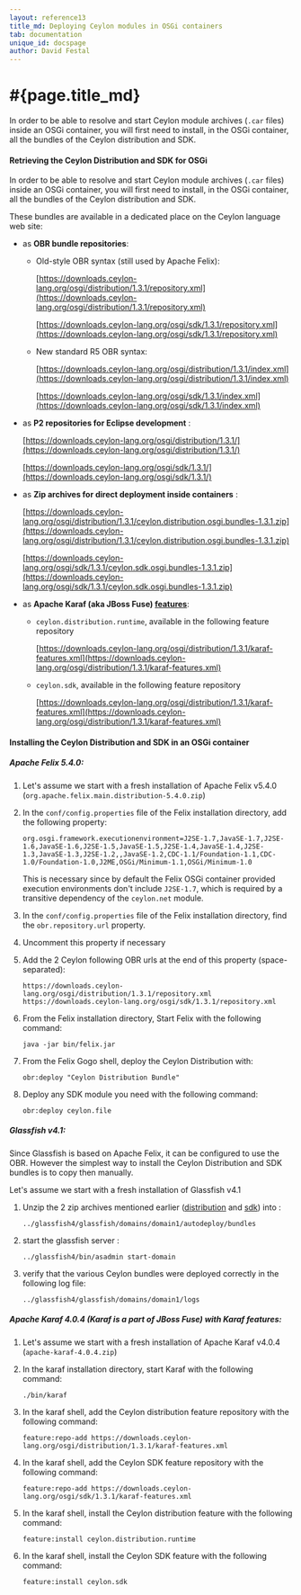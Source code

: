 ```yaml
---
layout: reference13
title_md: Deploying Ceylon modules in OSGi containers
tab: documentation
unique_id: docspage
author: David Festal
---
```


# #{page.title_md}

In order to be able to resolve and start Ceylon module archives 
(`.car` files) inside an OSGi container, you will first need to 
install, in the OSGi container, all the bundles of the Ceylon 
distribution and SDK.

#### Retrieving the Ceylon Distribution and SDK for OSGi

In order to be able to resolve and start Ceylon module archives 
(`.car` files) inside an OSGi container, you will first need to 
install, in the OSGi container, all the bundles of the Ceylon 
distribution and SDK.

These bundles are available in a dedicated place on the Ceylon 
language web site:

- as __OBR bundle repositories__:
    - Old-style OBR syntax (still used by Apache Felix):
        
        [https://downloads.ceylon-lang.org/osgi/distribution/1.3.1/repository.xml](https://downloads.ceylon-lang.org/osgi/distribution/1.3.1/repository.xml)

        [https://downloads.ceylon-lang.org/osgi/sdk/1.3.1/repository.xml](https://downloads.ceylon-lang.org/osgi/sdk/1.3.1/repository.xml)

    - New standard R5 OBR syntax:
        
        [https://downloads.ceylon-lang.org/osgi/distribution/1.3.1/index.xml](https://downloads.ceylon-lang.org/osgi/distribution/1.3.1/index.xml)
        
        [https://downloads.ceylon-lang.org/osgi/sdk/1.3.1/index.xml](https://downloads.ceylon-lang.org/osgi/sdk/1.3.1/index.xml)

- as __P2 repositories for Eclipse development__ :
  
  [https://downloads.ceylon-lang.org/osgi/distribution/1.3.1/](https://downloads.ceylon-lang.org/osgi/distribution/1.3.1/)

  [https://downloads.ceylon-lang.org/osgi/sdk/1.3.1/](https://downloads.ceylon-lang.org/osgi/sdk/1.3.1/)

- as __Zip archives for direct deployment inside containers__ :
  
  [https://downloads.ceylon-lang.org/osgi/distribution/1.3.1/ceylon.distribution.osgi.bundles-1.3.1.zip](https://downloads.ceylon-lang.org/osgi/distribution/1.3.1/ceylon.distribution.osgi.bundles-1.3.1.zip)
  
  [https://downloads.ceylon-lang.org/osgi/sdk/1.3.1/ceylon.sdk.osgi.bundles-1.3.1.zip](https://downloads.ceylon-lang.org/osgi/sdk/1.3.1/ceylon.sdk.osgi.bundles-1.3.1.zip)

- as __Apache Karaf (aka JBoss Fuse) [features](http://karaf.apache.org/manual/latest/users-guide/provisioning.html)__:
    - `ceylon.distribution.runtime`, available in the following feature repository
    
        [https://downloads.ceylon-lang.org/osgi/distribution/1.3.1/karaf-features.xml](https://downloads.ceylon-lang.org/osgi/distribution/1.3.1/karaf-features.xml)
    
    - `ceylon.sdk`, available in the following feature repository
      
        [https://downloads.ceylon-lang.org/osgi/distribution/1.3.1/karaf-features.xml](https://downloads.ceylon-lang.org/osgi/distribution/1.3.1/karaf-features.xml)

#### Installing the Ceylon Distribution and SDK in an OSGi container

##### Apache Felix 5.4.0:

1. Let's assume we start with a fresh installation of Apache Felix v5.4.0 (`org.apache.felix.main.distribution-5.4.0.zip`)

2. In the `conf/config.properties` file of the Felix installation directory, add the following property:

   <!--try-->
       org.osgi.framework.executionenvironment=J2SE-1.7,JavaSE-1.7,J2SE-1.6,JavaSE-1.6,J2SE-1.5,JavaSE-1.5,J2SE-1.4,JavaSE-1.4,J2SE-1.3,JavaSE-1.3,J2SE-1.2,,JavaSE-1.2,CDC-1.1/Foundation-1.1,CDC-1.0/Foundation-1.0,J2ME,OSGi/Minimum-1.1,OSGi/Minimum-1.0

   This is necessary since by default the Felix OSGi container provided execution environments don't include `J2SE-1.7`, which is required by a transitive dependency of the `ceylon.net` module.

3. In the `conf/config.properties` file of the Felix installation directory, find the `obr.repository.url` property.

4. Uncomment this property if necessary

5. Add the 2 Ceylon following OBR urls at the end of this property (space-separated):
 
       https://downloads.ceylon-lang.org/osgi/distribution/1.3.1/repository.xml https://downloads.ceylon-lang.org/osgi/sdk/1.3.1/repository.xml

6. From the Felix installation directory, Start Felix with the following command:

   <!--try-->
       java -jar bin/felix.jar

7. From the Felix Gogo shell, deploy the Ceylon Distribution with:
      
   <!--try-->
       obr:deploy "Ceylon Distribution Bundle"

8. Deploy any SDK module you need with the following command:
      
   <!--try-->
       obr:deploy ceylon.file

##### Glassfish v4.1:

Since Glassfish is based on Apache Felix, it can be configured to use the OBR.
However the simplest way to install the Ceylon Distribution and SDK bundles is to copy then manually.   

Let's assume we start with a fresh installation of Glassfish v4.1

1. Unzip the 2 zip archives mentioned earlier ([distribution](https://downloads.ceylon-lang.org/osgi/distribution/1.3.1/ceylon.distribution.osgi.bundles-1.3.1.zip) and [sdk](https://downloads.ceylon-lang.org/osgi/sdk/1.3.1/ceylon.sdk.osgi.bundles-1.3.1.zip)) into :

   <!--try-->
       ../glassfish4/glassfish/domains/domain1/autodeploy/bundles
  
2. start the glassfish server :

   <!--try-->
       ../glassfish4/bin/asadmin start-domain

3. verify that the various Ceylon bundles were deployed correctly in the following log file:

   <!--try-->
       ../glassfish4/glassfish/domains/domain1/logs

##### Apache Karaf 4.0.4 (Karaf is a part of JBoss Fuse) with Karaf features:

1. Let's assume we start with a fresh installation of Apache Karaf v4.0.4 (`apache-karaf-4.0.4.zip`)

2. In the karaf installation directory, start Karaf with the following command:
   
   <!--try-->
       ./bin/karaf

3. In the karaf shell, add the Ceylon distribution feature repository with the following command:

   <!--try-->
       feature:repo-add https://downloads.ceylon-lang.org/osgi/distribution/1.3.1/karaf-features.xml

4. In the karaf shell, add the Ceylon SDK feature repository with the following command:

   <!--try-->
       feature:repo-add https://downloads.ceylon-lang.org/osgi/sdk/1.3.1/karaf-features.xml

5. In the karaf shell, install the Ceylon distribution feature with the following command:

   <!--try-->
       feature:install ceylon.distribution.runtime

6. In the karaf shell, install the Ceylon SDK feature with the following command:

   <!--try-->
       feature:install ceylon.sdk
